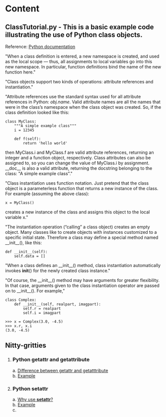# Content
## ClassTutorial.py - This is a basic example code illustrating the use of Python class objects.  

Reference: [Python documentation](https://docs.python.org/3/tutorial/classes.html) 

"When a class definition is entered, a new namespace is created, and used as the local scope — thus, all assignments to local variables go into this new namespace. In particular, function definitions bind the name of the new function here."

"Class objects support two kinds of operations: attribute references and instantiation."

"Attribute references use the standard syntax used for all attribute references in Python: *obj.name*. Valid attribute names are all the names that were in the class’s namespace when the class object was created. So, if the class definition looked like this:
    
    class MyClass:
        """A simple example class"""
        i = 12345

        def f(self):
            return 'hello world'

then MyClass.i and MyClass.f are valid attribute references, returning an integer and a function object, respectively. Class attributes can also be assigned to, so you can change the value of MyClass.i by assignment. \_\_doc__ is also a valid attribute, returning the docstring belonging to the class: "A simple example class"."

"Class instantiation uses function notation. Just pretend that the class object is a parameterless function that returns a new instance of the class. For example (assuming the above class):

    x = MyClass()
creates a new instance of the class and assigns this object to the local variable x."

"The instantiation operation (“calling” a class object) creates an empty object. Many classes like to create objects with instances customized to a specific initial state. Therefore a class may define a special method named \_\_init__(), like this:

    def __init__(self):
        self.data = []

"When a class defines an \_\_init__() method, class instantiation automatically invokes __init__() for the newly created class instance."

"Of course, the \_\_init__() method may have arguments for greater flexibility. In that case, arguments given to the class instantiation operator are passed on to \_\_init__(). For example,"

    class Complex:
        def __init__(self, realpart, imagpart):
            self.r = realpart
            self.i = imagpart
    
    >>> x = Complex(3.0, -4.5)
    >>> x.r, x.i 
    (3.0, -4.5)

## Nitty-gritties
1. ### Python __getattr__ and __getattribute__

    a. [Difference between getattr and getatttribute](https://stackoverflow.com/questions/4295678/understanding-the-difference-between-getattr-and-getattribute)  
    b. [Example](https://python-reference.readthedocs.io/en/latest/docs/dunderattr/getattr.html#example)


2. ### Python __setattr__

    a. [Why use __setattr__?](https://stackoverflow.com/questions/5755023/why-to-use-setattr-in-python?noredirect=1&lq=1)  
    b. [Example](https://python-reference.readthedocs.io/en/latest/docs/dunderattr/setattr.html#example)  
    c. 


